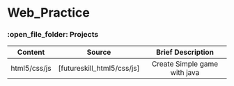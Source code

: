 # Web_Practice

<h3>:open_file_folder: Projects</h3>

|Content |Source  | Brief Description
| ------------- |:-------------:|:-------------:|
|      html5/css/js       |[futureskill_html5/css/js]     |Create Simple game with java|
